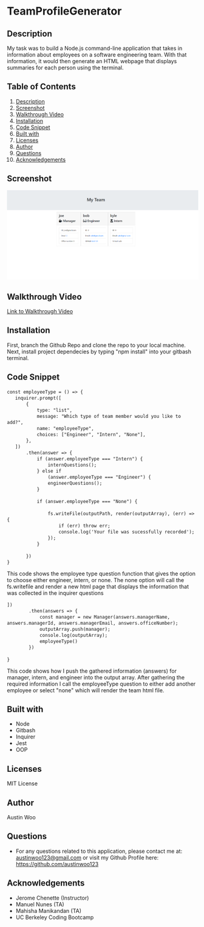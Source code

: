 # TeamProfileGenerator

## Description
My task was to build a Node.js command-line application that takes in information about employees on a software engineering team. With that information, it would then generate an HTML webpage that displays summaries for each person using the terminal. 
## Table of Contents
1. [Description](#description)
2. [Screenshot](#Screenshot)
3. [Walkthrough Video](#Walkthrough-Video)
4. [Installation](#Installation)
5. [Code Snippet](#code-snippet)
6. [Built with](#built-with)
7. [Licenses](#licenses)
8. [Author](#author)
9. [Questions](#Questions)
10. [Acknowledgements](#acknowledgements)

## Screenshot
![Alt Text](https://raw.githubusercontent.com/austinwoo123/TeamProfileGenerator/main/Assets/screenshot.png)

## Walkthrough Video
[Link to Walkthrough Video](https://drive.google.com/file/d/1Gue_Xc4gLCDanfCfIU2TEGIYzsDtuLCh/view?usp=sharing)

## Installation
First, branch the Github Repo and clone the repo to your local machine. Next, install project dependecies by typing "npm install" into your gitbash terminal. 

 ## Code Snippet
 ```
 const employeeType = () => {
    inquirer.prompt([
        {
            type: "list",
            message: "Which type of team member would you like to add?",
            name: "employeeType",
            choices: ["Engineer", "Intern", "None"],
        },
    ])
        .then(answer => {
            if (answer.employeeType === "Intern") {
                internQuestions();
            } else if
                (answer.employeeType === "Engineer") {
                engineerQuestions();
            }

            if (answer.employeeType === "None") {

                fs.writeFile(outputPath, render(outputArray), (err) => {
                    if (err) throw err;
                    console.log('Your file was sucessfully recorded');
                });
            }

        })
}
```
This code shows the employee type question function that gives the option to choose either engineer, intern, or none. The none option will call the fs.writefile and render a new html page that displays the information that was collected in the inquirer questions

```
])
        .then(answers => {
            const manager = new Manager(answers.managerName, answers.managerId, answers.managerEmail, answers.officeNumber);
            outputArray.push(manager);
            console.log(outputArray);
            employeeType()
        })

}

```
This code shows how I push the gathered information (answers) for manager, intern, and engineer into the output array. After gathering the required information I call the employeeType question to either add another employee or select "none" which will render the team html file. 

 ## Built with
- Node
- Gitbash
- Inquirer 
- Jest
- OOP

 ## Licenses
   MIT License

## Author
   Austin Woo

## Questions

- For any questions related to this application, please contact me at: austinwoo123@gmail.com or visit my Github Profile here: https://github.com/austinwoo123
  
## Acknowledgements
- Jerome Chenette (Instructor)
- Manuel Nunes (TA)
- Mahisha Manikandan (TA)
- UC Berkeley Coding Bootcamp

